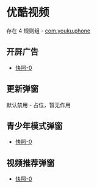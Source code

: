 # 优酷视频

存在 4 规则组 - [com.youku.phone](/src/apps/com.youku.phone.ts)

## 开屏广告

- [快照-0](https://i.gkd.li/import/13206958)

## 更新弹窗

默认禁用 - 占位，暂无作用

## 青少年模式弹窗

- [快照-0](https://i.gkd.li/import/12701050)

## 视频推荐弹窗

- [快照-0](https://i.gkd.li/import/12701029)
